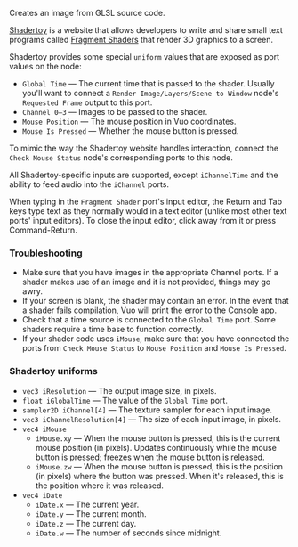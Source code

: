Creates an image from GLSL source code.

[Shadertoy](http://www.shadertoy.com) is a website that allows developers to write and share small text programs called [Fragment Shaders](https://www.opengl.org/wiki/Fragment_Shader) that render 3D graphics to a screen.

Shadertoy provides some special `uniform` values that are exposed as port values on the node:

   - `Global Time` — The current time that is passed to the shader.  Usually you'll want to connect a `Render Image/Layers/Scene to Window` node's `Requested Frame` output to this port.
   - `Channel 0–3` — Images to be passed to the shader.
   - `Mouse Position` — The mouse position in Vuo coordinates.
   - `Mouse Is Pressed` — Whether the mouse button is pressed.

To mimic the way the Shadertoy website handles interaction, connect the `Check Mouse Status` node's corresponding ports to this node.

All Shadertoy-specific inputs are supported, except `iChannelTime` and the ability to feed audio into the `iChannel` ports.

When typing in the `Fragment Shader` port's input editor, the Return and Tab keys type text as they normally would in a text editor (unlike most other text ports' input editors). To close the input editor, click away from it or press Command-Return.

### Troubleshooting

   - Make sure that you have images in the appropriate Channel ports.  If a shader makes use of an image and it is not provided, things may go awry.
   - If your screen is blank, the shader may contain an error.  In the event that a shader fails compilation, Vuo will print the error to the Console app.
   - Check that a time source is connected to the `Global Time` port.  Some shaders require a time base to function correctly.
   - If your shader code uses `iMouse`, make sure that you have connected the ports from `Check Mouse Status` to `Mouse Position` and `Mouse Is Pressed`.

### Shadertoy uniforms

   - `vec3 iResolution` — The output image size, in pixels.
   - `float iGlobalTime` — The value of the `Global Time` port.
   - `sampler2D iChannel[4]` — The texture sampler for each input image.
   - `vec3 iChannelResolution[4]` — The size of each input image, in pixels.
   - `vec4 iMouse`
      - `iMouse.xy` — When the mouse button is pressed, this is the current mouse position (in pixels).  Updates continuously while the mouse button is pressed; freezes when the mouse button is released.
      - `iMouse.zw` — When the mouse button is pressed, this is the position (in pixels) where the button was pressed.  When it's released, this is the position where it was released.
   - `vec4 iDate`
      - `iDate.x` — The current year.
      - `iDate.y` — The current month.
      - `iDate.z` — The current day.
      - `iDate.w` — The number of seconds since midnight.
